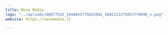 ```yaml
---
title: Nova Media
logo: "../uploads/46077533_1944655775622042_3045112275057770496_n.png"
website: https://novamedia.lt

---
```


